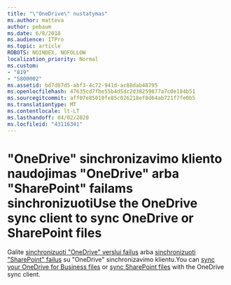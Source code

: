 ```yaml
---
title: "\"OneDrive\" nustatymas"
ms.author: matteva
author: pebaum
ms.date: 6/8/2018
ms.audience: ITPro
ms.topic: article
ROBOTS: NOINDEX, NOFOLLOW
localization_priority: Normal
ms.custom:
- "819"
- "5800002"
ms.assetid: bd7d87d5-abf3-4c72-941d-ac88dab48795
ms.openlocfilehash: 47635cd7fbe55b4d5dc2d38259877a7c0e184b51
ms.sourcegitcommit: aff07e85010fe85c026218ef8d64ab721f7fe0b5
ms.translationtype: MT
ms.contentlocale: lt-LT
ms.lasthandoff: 04/02/2020
ms.locfileid: "43116341"
---
```

# <a name="use-the-onedrive-sync-client-to-sync-onedrive-or-sharepoint-files"></a><span data-ttu-id="ba28c-102">"OneDrive" sinchronizavimo kliento naudojimas "OneDrive" arba "SharePoint" failams sinchronizuoti</span><span class="sxs-lookup"><span data-stu-id="ba28c-102">Use the OneDrive sync client to sync OneDrive or SharePoint files</span></span>

<span data-ttu-id="ba28c-103">Galite [sinchronizuoti "OneDrive" verslui failus](https://go.microsoft.com/fwlink/?linkid=533375) arba [sinchronizuoti "SharePoint" failus](https://go.microsoft.com/fwlink/?linkid=871666) su "OneDrive" sinchronizavimo klientu.</span><span class="sxs-lookup"><span data-stu-id="ba28c-103">You can [sync your OneDrive for Business files](https://go.microsoft.com/fwlink/?linkid=533375) or [sync SharePoint files](https://go.microsoft.com/fwlink/?linkid=871666) with the OneDrive sync client.</span></span>
  